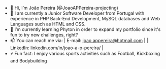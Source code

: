 - 👋 Hi, I’m  João Pereira (@JoaoAPPereira-projecting)
- 👀 I am currently a Junior Software Developer from Portugal with experience in PHP Back-End Development, MySQL databases and Web Languages such as HTML and CSS.
- 🌱 I’m currently learning Phyton in order to expand my portfolio since it's fun to try new challenges, right?
- 📫 You can reach me via:
   | E-mail: joao.appereira@hotmail.com |
   | LinkedIn: linkedin.com/in/joao-a-p-pereira/ |
- ⚡ Fun fact: I enjoy various sports activities such as Football, Kickboxing and Bodybuilding


